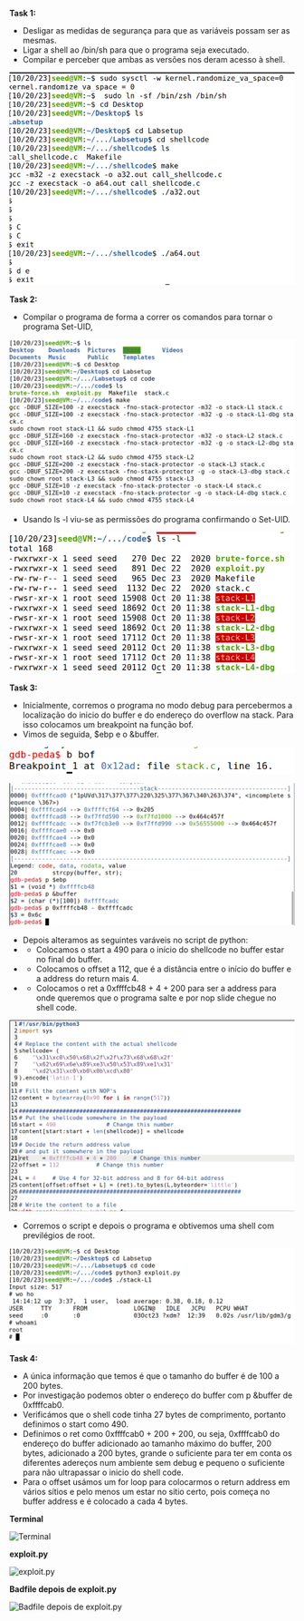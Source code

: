 **Task 1:**

- Desligar as medidas de segurança para que as variáveis possam ser as mesmas.
- Ligar a shell ao /bin/sh para que o programa seja executado.
- Compilar e perceber que ambas as versões nos deram acesso à shell.

![image 1](docs/images/Screenshot_from_2023-10-20_11-29-16.png)


**Task 2:**

- Compilar o programa de forma a correr os comandos para tornar o programa Set-UID,

![image 2](docs/images/Screenshot_from_2023-10-20_11-39-09.png)

- Usando ls -l viu-se as permissões do programa confirmando o Set-UID.

![image 3](docs/images/Screenshot_from_2023-10-20_11-39-33.png)


**Task 3:**

- Inicialmente, corremos o programa no modo debug para percebermos a localização do inicio do buffer e do endereço do overflow na stack. Para isso colocamos um breakpoint na função bof.
- Vimos de seguida, $ebp e o &buffer.

![image 4](docs/images/Screenshot_from_2023-10-20_12-03-45.png)

![image 5](docs/images/Screenshot_from_2023-10-20_14-02-37.png)

- Depois alteramos as seguintes varáveis no script de python:
- - Colocamos o start a 490 para o início do shellcode no buffer estar no final do buffer.
- - Colocamos o offset a 112, que é a distância entre o início do buffer e a address do return mais 4.
- - Colocamos o ret a 0xffffcb48 + 4 + 200 para ser a address para onde queremos que o programa salte e por nop slide chegue no shell code.

![image 6](docs/images/Screenshot_from_2023-10-20_14-32-30.png)

- Corremos o script e depois o programa e obtivemos uma shell com previlégios de root.


![image 7](docs/images/Screenshot_from_2023-10-20_14-15-00.png)


**Task 4:**

- A única informação que temos é que o tamanho do buffer é de 100 a 200 bytes.
- Por investigação podemos obter o endereço do buffer com p &buffer de 0xffffcab0.
- Verificámos que o shell code tinha 27 bytes de comprimento, portanto definimos o start como 490.
- Definimos o ret como 0xffffcab0 + 200 + 200, ou seja, 0xffffcab0 do endereço do buffer adicionado ao tamanho máximo do buffer, 200 bytes, adicionado a 200 bytes, grande o suficiente para ter em conta os diferentes adereços num ambiente sem debug e pequeno o suficiente para não ultrapassar o inicio do shell code.
- Para o offset usámos um for loop para colocarmos o return address em vários sítios e pelo menos um estar no sitio certo, pois começa no buffer address e é colocado a cada 4 bytes.

**Terminal**

![Terminal](docs/images/Captura%20de%20ecrã%202023-10-20%20211311.png)

**exploit.py**

![exploit.py](docs/images/Captura%20de%20ecrã%202023-10-20%20215434.png)

**Badfile depois de exploit.py**

![Badfile depois de exploit.py](docs/images/Captura%20de%20ecrã%202023-10-20%20215648.png)









